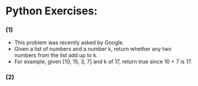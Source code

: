 # Python Exercises:

### (1) 
- This problem was recently asked by Google.
- Given a list of numbers and a number k, return whether any two numbers from the list add up to k.
- For example, given [10, 15, 3, 7] and k of 17, return true since 10 + 7 is 17.   

### (2) 
